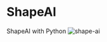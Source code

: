 # ShapeAI
ShapeAI with Python
![shape-ai](https://user-images.githubusercontent.com/108569716/189154359-c5186216-595c-43c3-8f16-c457841fdfaa.png)
